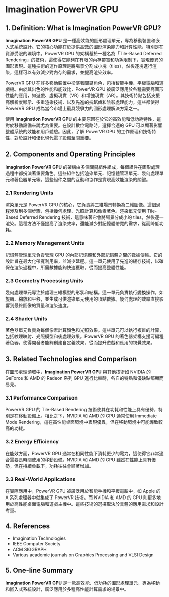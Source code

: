 # Imagination PowerVR GPU

## 1. Definition: What is **Imagination PowerVR GPU**?
**Imagination PowerVR GPU** 是一種高效能的圖形處理單元，專為移動裝置和嵌入式系統設計。它的核心功能在於提供高效的圖形渲染能力和計算性能，特別是在資源受限的環境中。PowerVR GPU 的架構基於一種名為「Tile-Based Deferred Rendering」的技術，這使得它能夠在有限的內存帶寬和功耗限制下，實現優異的圖形表現。這種技術的運作原理是將場景分割成小塊（tiles），然後逐塊進行渲染，這樣可以有效減少對內存的需求，並提高渲染效率。

PowerVR GPU 在許多移動裝置中扮演著關鍵角色，包括智能手機、平板電腦和遊戲機。由於其出色的性能和能效比，PowerVR GPU 被廣泛應用於各種需要高圖形性能的應用，如遊戲、虛擬現實（VR）和增強現實（AR）。其技術特點包括支援高解析度顯示、多重渲染技術、以及先進的抗鋸齒和陰影處理能力，這些都使得 PowerVR GPU 成為當今市場上最具競爭力的圖形處理解決方案之一。

使用 **Imagination PowerVR GPU** 的主要原因在於它的高效能和低功耗特性，這對於移動設備來說尤為重要。在設計數位電路時，選擇合適的 GPU 可以顯著影響整體系統的效能和用戶體驗。因此，了解 PowerVR GPU 的工作原理和技術特性，對於設計和優化現代電子設備至關重要。

## 2. Components and Operating Principles
**Imagination PowerVR GPU** 的架構由多個關鍵組件組成，每個組件在圖形處理過程中都扮演著重要角色。這些組件包括渲染單元、記憶體管理單元、幾何處理單元和著色器單元等。這些組件之間的互動和協作是實現高效能渲染的關鍵。

### 2.1 Rendering Units
渲染單元是 PowerVR GPU 的核心，它負責將三維場景轉換為二維圖像。這個過程涉及到多個步驟，包括幾何處理、光照計算和像素著色。渲染單元使用 Tile-Based Deferred Rendering 技術，這意味著它會將場景分成小的 tiles，然後逐一渲染。這種方法不僅提高了渲染效率，還能減少對記憶體帶寬的需求，從而降低功耗。

### 2.2 Memory Management Units
記憶體管理單元負責管理 GPU 的內部記憶體和外部記憶體之間的數據傳輸。它的設計旨在最大化帶寬利用率，並減少延遲。這一單元使用了先進的緩存技術，以確保在渲染過程中，所需數據能夠快速獲取，從而提高整體性能。

### 2.3 Geometry Processing Units
幾何處理單元專注於處理三維模型的形狀和結構。這一單元負責執行變換操作，如旋轉、縮放和平移，並生成可供渲染單元使用的頂點數據。幾何處理的效率直接影響到最終圖像的質量和渲染速度。

### 2.4 Shader Units
著色器單元負責為每個像素計算顏色和光照效果。這些單元可以執行複雜的計算，包括紋理映射、光照模型和後處理效果。PowerVR GPU 的著色器架構支援可編程著色器，使得開發者能夠創建自定義效果，從而提升遊戲和應用的視覺效果。

## 3. Related Technologies and Comparison
在圖形處理領域中，**Imagination PowerVR GPU** 與其他技術如 NVIDIA 的 GeForce 和 AMD 的 Radeon 系列 GPU 進行比較時，各自的特點和優缺點都顯而易見。

### 3.1 Performance Comparison
PowerVR GPU 的 Tile-Based Rendering 技術使其在功耗和性能上具有優勢，特別是在移動設備上。相比之下，NVIDIA 和 AMD 的 GPU 通常使用 Immediate Mode Rendering，這在高性能桌面環境中表現優異，但在移動環境中可能導致較高的功耗。

### 3.2 Energy Efficiency
在能效方面，PowerVR GPU 通常在相同性能下消耗更少的電力，這使得它非常適合需要長時間使用的移動設備。NVIDIA 和 AMD 的 GPU 雖然在性能上具有優勢，但在持續負載下，功耗往往會顯著增加。

### 3.3 Real-World Applications
在實際應用中，PowerVR GPU 被廣泛用於智能手機和平板電腦中，如 Apple 的 A 系列處理器中就集成了 PowerVR 技術。而 NVIDIA 和 AMD 的 GPU 則更多地用於高性能桌面電腦和遊戲主機中。這些技術的選擇取決於具體的應用需求和設計考量。

## 4. References
- Imagination Technologies
- IEEE Computer Society
- ACM SIGGRAPH
- Various academic journals on Graphics Processing and VLSI Design

## 5. One-line Summary
**Imagination PowerVR GPU** 是一款高效能、低功耗的圖形處理單元，專為移動和嵌入式系統設計，廣泛應用於多種高性能計算需求的場景中。